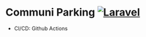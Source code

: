 # Communi Parking [![Laravel](https://github.com/Cloudi-JunctionX/communi-park/actions/workflows/laravel.yml/badge.svg)](https://github.com/Cloudi-JunctionX/communi-park/actions/workflows/laravel.yml)
- CI/CD: Github Actions
